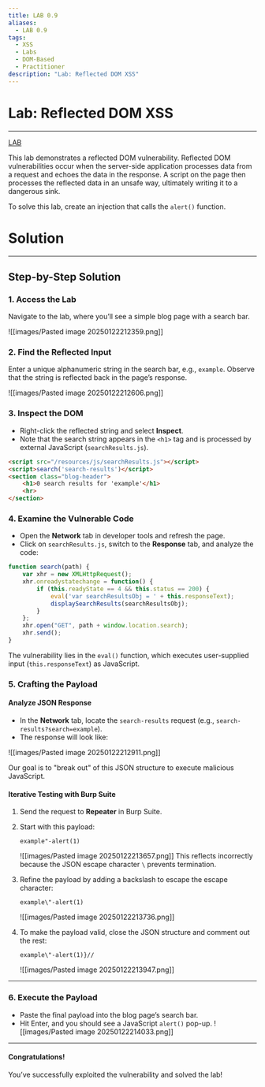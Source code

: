 ```yaml
---
title: LAB 0.9
aliases:
  - LAB 0.9
tags:
  - XSS
  - Labs
  - DOM-Based
  - Practitioner
description: "Lab: Reflected DOM XSS"
---
```

# Lab: Reflected DOM XSS
---
[LAB](https://portswigger.net/web-security/cross-site-scripting/dom-based/lab-dom-xss-reflected)

This lab demonstrates a reflected DOM vulnerability. Reflected DOM vulnerabilities occur when the server-side application processes data from a request and echoes the data in the response. A script on the page then processes the reflected data in an unsafe way, ultimately writing it to a dangerous sink.

To solve this lab, create an injection that calls the `alert()` function.

# Solution
---

## **Step-by-Step Solution**

### **1. Access the Lab**

Navigate to the lab, where you’ll see a simple blog page with a search bar.

![[images/Pasted image 20250122212359.png]]

### **2. Find the Reflected Input**

Enter a unique alphanumeric string in the search bar, e.g., `example`. Observe that the string is reflected back in the page’s response.

![[images/Pasted image 20250122212606.png]]
### **3. Inspect the DOM**

- Right-click the reflected string and select **Inspect**.
- Note that the search string appears in the `<h1>` tag and is processed by external JavaScript (`searchResults.js`).

```html
<script src="/resources/js/searchResults.js"></script>
<script>search('search-results')</script>
<section class="blog-header">
    <h1>0 search results for 'example'</h1>
    <hr>
</section>
```

### **4. Examine the Vulnerable Code**

- Open the **Network** tab in developer tools and refresh the page.
- Click on `searchResults.js`, switch to the **Response** tab, and analyze the code:

```javascript
function search(path) {
    var xhr = new XMLHttpRequest();
    xhr.onreadystatechange = function() {
        if (this.readyState == 4 && this.status == 200) {
            eval('var searchResultsObj = ' + this.responseText);
            displaySearchResults(searchResultsObj);
        }
    };
    xhr.open("GET", path + window.location.search);
    xhr.send();
}
```

The vulnerability lies in the `eval()` function, which executes user-supplied input (`this.responseText`) as JavaScript.

### **5. Crafting the Payload**

#### Analyze JSON Response

- In the **Network** tab, locate the `search-results` request (e.g., `search-results?search=example`).
- The response will look like:

![[images/Pasted image 20250122212911.png]]

Our goal is to "break out" of this JSON structure to execute malicious JavaScript.

#### Iterative Testing with Burp Suite

1. Send the request to **Repeater** in Burp Suite.
    
2. Start with this payload:
    
    ```
    example"-alert(1)
    ```
    
    ![[images/Pasted image 20250122213657.png]]
    This reflects incorrectly because the JSON escape character `\` prevents termination.
    
3. Refine the payload by adding a backslash to escape the escape character:
    
    ```
    example\"-alert(1)
    ```
    
    ![[images/Pasted image 20250122213736.png]]
    
4. To make the payload valid, close the JSON structure and comment out the rest:
    
    ```
    example\"-alert(1)}//
    ```
    
    ![[images/Pasted image 20250122213947.png]]

---

### **6. Execute the Payload**

- Paste the final payload into the blog page’s search bar.
- Hit Enter, and you should see a JavaScript `alert()` pop-up.
	![[images/Pasted image 20250122214033.png]]

---

#### Congratulations!

You’ve successfully exploited the vulnerability and solved the lab! 